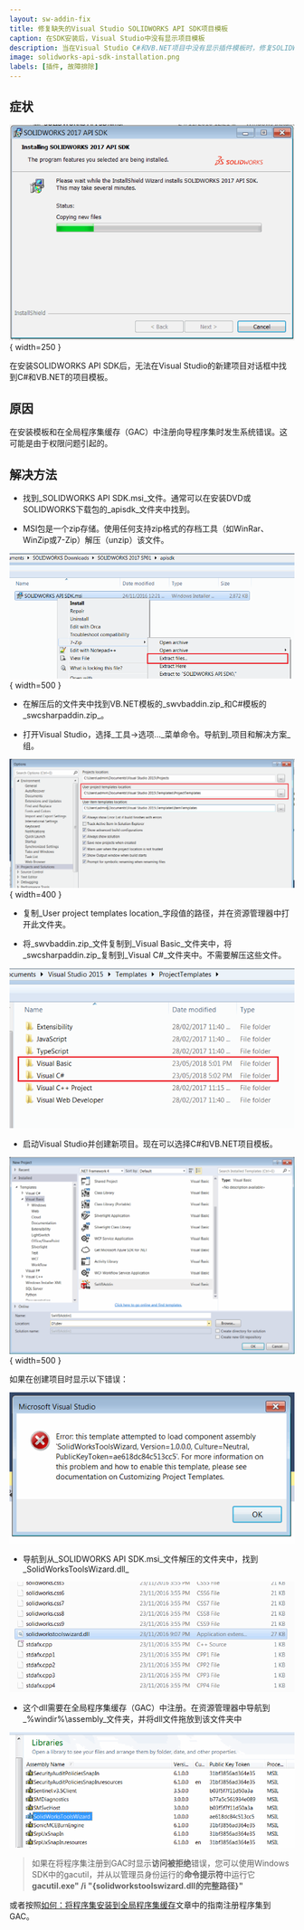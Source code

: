 ```yaml
---
layout: sw-addin-fix
title: 修复缺失的Visual Studio SOLIDWORKS API SDK项目模板
caption: 在SDK安装后，Visual Studio中没有显示项目模板
description: 当在Visual Studio C#和VB.NET项目中没有显示插件模板时，修复SOLIDWORKS API SDK的安装问题
image: solidworks-api-sdk-installation.png
labels: [插件, 故障排除]
---
```

## 症状
![SOLIDWORKS API SDK安装过程](solidworks-api-sdk-installation.png){ width=250 }

在安装SOLIDWORKS API SDK后，无法在Visual Studio的新建项目对话框中找到C#和VB.NET的项目模板。

## 原因
在安装模板和在全局程序集缓存（GAC）中注册向导程序集时发生系统错误。这可能是由于权限问题引起的。

## 解决方法

* 找到_SOLIDWORKS API SDK.msi_文件。通常可以在安装DVD或SOLIDWORKS下载包的_apisdk_文件夹中找到。

* MSI包是一个zip存储。使用任何支持zip格式的存档工具（如WinRar、WinZip或7-Zip）解压（unzip）该文件。

![解压.msi包](extract-solidworks-api-sdk-files.png){ width=500 }

* 在解压后的文件夹中找到VB.NET模板的_swvbaddin.zip_和C#模板的_swcsharpaddin.zip_。

* 打开Visual Studio，选择_工具->选项..._菜单命令。导航到_项目和解决方案_组。

![Visual Studio中的项目和解决方案选项](visual-studio-projects-and-solutions-options.png){ width=400 }

* 复制_User project templates location_字段值的路径，并在资源管理器中打开此文件夹。

* 将_swvbaddin.zip_文件复制到_Visual Basic_文件夹中，将_swcsharpaddin.zip_复制到_Visual C#_文件夹中。不需要解压这些文件。

![项目模板文件夹](project-templates-folder.png)

* 启动Visual Studio并创建新项目。现在可以选择C#和VB.NET项目模板。

![SOLIDWORKS插件的VB.NET项目模板](vbnet-addin-template.png){ width=500 }

如果在创建项目时显示以下错误：

![SolidWorksToolsWizard组件加载错误](solidworkstoolswizard-component-load-error.png)

* 导航到从_SOLIDWORKS API SDK.msi_文件解压的文件夹中，找到_SolidWorksToolsWizard.dll_

![SolidWorksToolsWizard.dll](solidworkstoolswizard-dll.png)

* 这个dll需要在全局程序集缓存（GAC）中注册。在资源管理器中导航到_%windir%\assembly_文件夹，并将dll文件拖放到该文件夹中

![SolidWorksToolsWizard dll在GAC中注册](solidworkstoolswizard-gac.png)

> 如果在将程序集注册到GAC时显示**访问被拒绝**错误，您可以使用Windows SDK中的gacutil，并从以管理员身份运行的**命令提示符**中运行它**gacutil.exe" /i "{solidworkstoolswizard.dll的完整路径}"**

或者按照[如何：将程序集安装到全局程序集缓存](https://docs.microsoft.com/zh-cn/dotnet/framework/app-domains/how-to-install-an-assembly-into-the-gac)文章中的指南注册程序集到GAC。